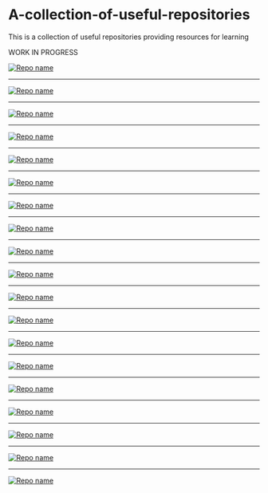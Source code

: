 # A-collection-of-useful-repositories
This is a collection of useful repositories providing resources for learning


WORK IN PROGRESS

[![Repo name](https://github-readme-stats.vercel.app/api/pin/?username=SanKlein&repo=JavaScript-30)](https://github.com/SanKlein/JavaScript-30)
_______

[![Repo name](https://github-readme-stats.vercel.app/api/pin/?username=kamranahmedse&repo=developer-roadmap)](https://github.com/kamranahmedse/developer-roadmap)
_______

[![Repo name](https://github-readme-stats.vercel.app/api/pin/?username=WonderPro&repo=LeetCode)](https://github.com/WonderPro/LeetCode)
_______

[![Repo name](https://github-readme-stats.vercel.app/api/pin/?username=nileshky1&repo=LeetCode-practice)](https://github.com/nileshky1/LeetCode-Practice)
_______

[![Repo name](https://github-readme-stats.vercel.app/api/pin/?username=knockcat&repo=Leetcode)](https://github.com/knockcat/Leetcode)
_______

[![Repo name](https://github-readme-stats.vercel.app/api/pin/?username=Aatmaj-Zephyr&repo=Batch-2021)](https://github.com/Aatmaj-Zephyr/Batch-2021)
_______

[![Repo name](https://github-readme-stats.vercel.app/api/pin/?username=WonderPro&repo=Books_for_programming)](https://github.com/WonderPro/Books_for_programming)
_______

[![Repo name](https://github-readme-stats.vercel.app/api/pin/?username=rupak-20&repo=DSA-concepts)](https://github.com/rupak-20/DSA-concepts)
_______

[![Repo name](https://github-readme-stats.vercel.app/api/pin/?username=Aatmaj-Zephyr&repo=Learning-Python)](https://github.com/Aatmaj-Zephyr/Learning-Python)
_______

[![Repo name](https://github-readme-stats.vercel.app/api/pin/?username=Aatmaj-Zephyr&repo=MATLAB-MONDAYS)](https://github.com/Aatmaj-Zephyr/MATLAB-MONDAYS)
_______

[![Repo name](https://github-readme-stats.vercel.app/api/pin/?username=Aatmaj-Zephyr&repo=Solutions-to-first-year-practicals)](https://github.com/Aatmaj-Zephyr/Solutions-to-first-year-practicals)
_______

[![Repo name](https://github-readme-stats.vercel.app/api/pin/?username=kjsce-codecell&repo=Advance-Python-Notes)](https://github.com/kjsce-codecell/Advance-Python-Notes)

_______

[![Repo name](https://github-readme-stats.vercel.app/api/pin/?username=riti2409&repo=Books_for_programming)](https://github.com/riti2409/Books_for_programming)

_______

[![Repo name](https://github-readme-stats.vercel.app/api/pin/?username=TheAlgorithms&repo=Python)](https://github.com/TheAlgorithms/Python)

_______

[![Repo name](https://github-readme-stats.vercel.app/api/pin/?username=LeCoupa&repo=awesome-cheatsheets)](https://github.com/LeCoupa/awesome-cheatsheets)

_______

[![Repo name](https://github-readme-stats.vercel.app/api/pin/?username=kodekloudhub&repo=git-for-beginners-course)](https://github.com/kodekloudhub/git-for-beginners-course)

_______

[![Repo name](https://github-readme-stats.vercel.app/api/pin/?username=riti2409&repo=DBMS_SQL-Notes)](https://github.com/riti2409/DBMS_SQL-Notes)

_______

[![Repo name](https://github-readme-stats.vercel.app/api/pin/?username=PushpenderIndia&repo=Java-Cheat-Sheet)](https://github.com/PushpenderIndia/Java-Cheat-Sheet)

_______

[![Repo name](https://github-readme-stats.vercel.app/api/pin/?username=gendx&repo=html-cheat-sheet)](https://github.com/gendx/html-cheat-sheet)
